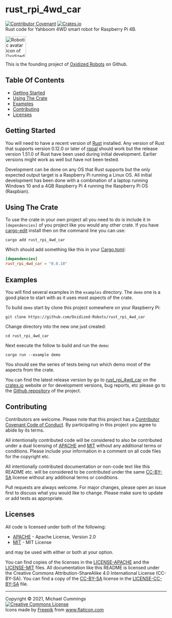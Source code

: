# rust_rpi_4wd_car
[![Contributor Covenant](https://img.shields.io/badge/Contributor%20Covenant-v2.0%20adopted-ff69b4.svg)](CODE_OF_CONDUCT.md)
[![Crates.io](https://img.shields.io/crates/l/rust_rpi_4wd_car)](https://github.com/Oxidized-Robots/rust_rpi_4wd_car/blob/main/README.md#licenses)
<br>
Rust code for Yahboom 4WD smart robot for Raspberry Pi 4B.

<img src="https://avatars.githubusercontent.com/u/82801111?s=200&v=4" width=64 alt="Robotic avatar icon of Oxidized Robots">

This is the founding project of [Oxidized Robots] on Github.

## Table Of Contents

* [Getting Started](#getting-started)
* [Using The Crate](#using-the-crate)
* [Examples](#examples)
* [Contributing](#contributing)
* [Licenses](#licenses)

## Getting Started

You will need to have a recent version of [Rust] installed.
Any version of Rust that supports version 0.12.0 or later of [rppal] should
work but the release version 1.51.0 of Rust have been used during initial
development.
Earlier versions might work as well but have not been tested.

Development can be done on any OS that Rust supports but the only expected
output target is a Raspberry Pi running a Linux OS.
All initial development has been done with a combination of a laptop running
Windows 10 and a 4GB Raspberry Pi 4 running the Raspberry Pi OS (Raspbian).

## Using The Crate

To use the crate in your own project all you need to do is include it in
`[dependencies]` of you project like you would any other crate.
If you have [cargo-edit] install then on the command line you can use:

```shell script
cargo add rust_rpi_4wd_car
```

Which should add something like this in your [Cargo.toml]:

```toml
[dependencies]
rust_rpi_4wd_car = "0.0.10"
```

## Examples

You will find several examples in the `examples` directory. The `demo` one
is a good place to start with as it uses most aspects of the crate.

To build `demo` start by clone this project somewhere on your Raspberry Pi:

```shell
git clone https://github.com/Oxidized-Robots/rust_rpi_4wd_car
```

Change directory into the new one just created:

```shell
cd rust_rpi_4wd_car
```

Next execute the follow to build and run the `demo`:

```shell
cargo run --example demo
```

You should see the series of tests being run which demo most of the aspects from
the crate.

You can find the latest release version by go to [rust_rpi_4wd_car] on the
[crates.io] website or for development versions, bug reports, etc please go to
the [Github repository] of the project.

## Contributing

Contributors are welcome.
Please note that this project has a [Contributor Covenant Code of Conduct].
By participating in this project you agree to abide by its terms.

All intentionally contributed code will be considered to also be contributed
under a dual licensing of [APACHE] and [MIT] without any additional terms or
conditions.
Please include your information in a comment on all code files for the copyright
etc.

All intentionally contributed documentation or non-code text like this README
etc. will be considered to be contributed under the same [CC-BY-SA] license
without any additional terms or conditions.

Pull requests are always welcome. For major changes, please open an issue first
to discuss what you would like to change.
Please make sure to update or add tests as appropriate.

## Licenses

All code is licensed under both of the following:

  * [APACHE] - Apache License, Version 2.0
  * [MIT] - MIT License

and may be used with either or both at your option.

You can find copies of the licenses in the [LICENSE-APACHE] and the
[LICENSE-MIT] files.
All documentation like this README is licensed under the Creative Commons
Attribution-ShareAlike 4.0 International License (CC-BY-SA).
You can find a copy of the [CC-BY-SA] license in the [LICENSE-CC-BY-SA] file.

[APACHE]: https://opensource.org/licenses/Apache-2.0
[CC-BY-SA]: http://creativecommons.org/licenses/by-sa/4.0/
[Cargo.toml]: https://doc.rust-lang.org/cargo/guide/dependencies.html
[Contributor Covenant Code of Conduct]: CODE_OF_CONDUCT.md
[Github repository]: https://github.com/Oxidized-Robots/rust_rpi_4wd_car
[LICENSE-APACHE]: LICENSE-APACHE
[LICENSE-CC-BY-SA]: LICENSE-CC-BY-SA
[LICENSE-MIT]: LICENSE-MIT
[MIT]: https://opensource.org/licenses/MIT
[Oxidized Robots]: https://github.com/Oxidized-Robots
[Rust]: https://www.rust-lang.org/
[cargo-edit]: https://crates.io/crates/cargo-edit
[crates.io]: https://crates.io
[rppal]: https://crates.io/crates/rppal
[rust_rpi_4wd_car]: https://crates.io/crates/rust_rpi_4wd_car

<hr>
Copyright &copy; 2021, Michael Cummings<br/>
<a rel="license" href="https://creativecommons.org/licenses/by-sa/4.0/">
<img alt="Creative Commons License" style="border-width:0" src="https://i.creativecommons.org/l/by-sa/4.0/88x31.png" />
</a>
<div>Icons made by <a href="https://www.freepik.com" title="Freepik">Freepik</a> from <a href="https://www.flaticon.com/" title="Flaticon">www.flaticon.com</a></div>
